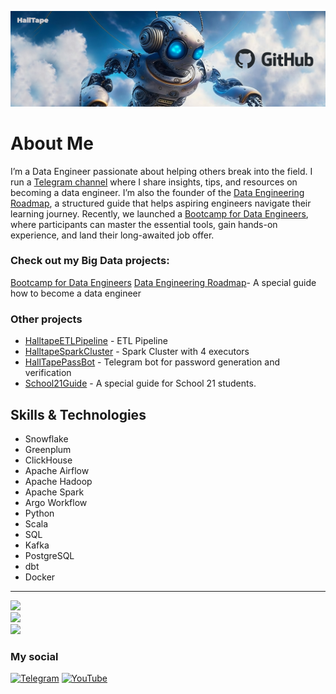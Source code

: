 <p align="center">
    <img src="github_jpg.jpg"  />
</p>

# About Me
I’m a Data Engineer passionate about helping others break into the field.
I run a [Telegram channel](https://t.me/halltape_data) where I share insights, tips, and resources on becoming a data engineer.
I’m also the founder of the [Data Engineering Roadmap](https://halltape.github.io/HalltapeRoadmapDE/),
a structured guide that helps aspiring engineers navigate their learning journey.
Recently, we launched a [Bootcamp for Data Engineers](https://roadmappers.ru.tuna.am/#top), where participants can master the essential tools, gain hands-on experience, and land their long-awaited job offer.



### Check out my Big Data projects:
[Bootcamp for Data Engineers](https://roadmappers.ru.tuna.am/#top)
[Data Engineering Roadmap](https://halltape.github.io/HalltapeRoadmapDE/)- A special guide how to become a data engineer


### Other projects
- [HalltapeETLPipeline](https://github.com/halltape/HalltapeETL) - ETL Pipeline
- [HalltapeSparkCluster](https://github.com/halltape/HalltapeSparkCluster) - Spark Cluster with 4 executors
- [HallTapePassBot](https://github.com/halltape/HalltapePassBot) - Telegram bot for password generation and verification
- [School21Guide](https://github.com/halltape/C) - A special guide for School 21 students.

## Skills & Technologies

  - Snowflake
  - Greenplum
  - ClickHouse
  - Apache Airflow
  - Apache Hadoop
  - Apache Spark
  - Argo Workflow
  - Python
  - Scala
  - SQL
  - Kafka
  - PostgreSQL
  - dbt
  - Docker


***
![](https://github-readme-stats-sigma-five.vercel.app/api?username=halltape&theme=merko&hide_border=false&include_all_commits=true&count_private=true)<br/>
![](https://github-readme-streak-stats.herokuapp.com/?user=halltape&theme=merko&hide_border=false)<br/>
![](https://github-readme-stats-sigma-five.vercel.app/api/top-langs/?username=halltape&theme=merko&hide_border=false&include_all_commits=true&count_private=true&layout=compact)

### My social
[![Telegram](https://img.shields.io/badge/-Telegram-2CA5E0?style=flat&logo=telegram&logoColor=white)](https://t.me/halltape)
[![YouTube](https://img.shields.io/badge/-YouTube-FF0000?style=flat&logo=youtube&logoColor=white)](https://www.youtube.com/channel/UC5eNOWBoGKQB3yY1eP5CnxQ)